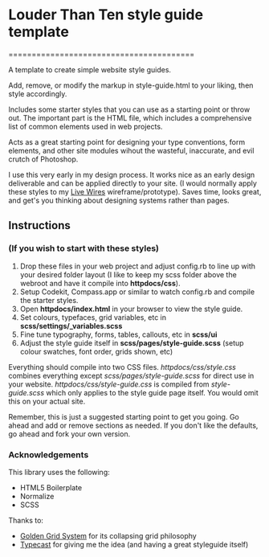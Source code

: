 # Louder Than Ten style guide template
========================================

A template to create simple website style guides.

Add, remove, or modify the markup in style-guide.html to your liking, then style accordingly.

Includes some starter styles that you can use as a starting point or throw out. The important part is the HTML file, which includes a comprehensive list of common elements used in web projects.

Acts as a great starting point for designing your type conventions, form elements, and other site modules wihout the wasteful, inaccurate, and evil crutch of Photoshop.

I use this very early in my design process. It works nice as an early design deliverable and can be applied directly to your site. (I would normally apply these styles to my [Live Wires](https://github.com/louderthanten/livewires) wireframe/prototype). Saves time, looks great, and get's you thinking about designing systems rather than pages.

## Instructions
### (If you wish to start with these styles)

1. Drop these files in your web project and adjust config.rb to line up with your desired folder layout (I like to keep my scss folder above the webroot and have it compile into **httpdocs/css**).
2. Setup Codekit, Compass.app or similar to watch config.rb and compile the starter styles.
3. Open **httpdocs/index.html** in your browser to view the style guide.
4. Set colours, typefaces, grid variables, etc in **scss/settings/_variables.scss**
5. Fine tune typography, forms, tables, callouts, etc in **scss/ui**
6. Adjust the style guide itself in **scss/pages/style-guide.scss** (setup colour swatches, font order, grids shown, etc)

Everything should compile into two CSS files. *httpdocs/css/style.css* combines everything except *scss/pages/style-guide.scss* for direct use in  your website. *httpdocs/css/style-guide.css* is compiled from *style-guide.scss* which only applies to the style guide page itself. You would omit this on your actual site.

Remember, this is just a suggested starting point to get you going. Go ahead and add or remove sections as needed. If you don't like the defaults, go ahead and fork your own version.


### Acknowledgements

This library uses the following:

* HTML5 Boilerplate
* Normalize
* SCSS

Thanks to:

* [Golden Grid System](http://goldengridsystem.com) for its collapsing grid philosophy
* [Typecast](http://typecast.com) for giving me the idea (and having a great styleguide itself)